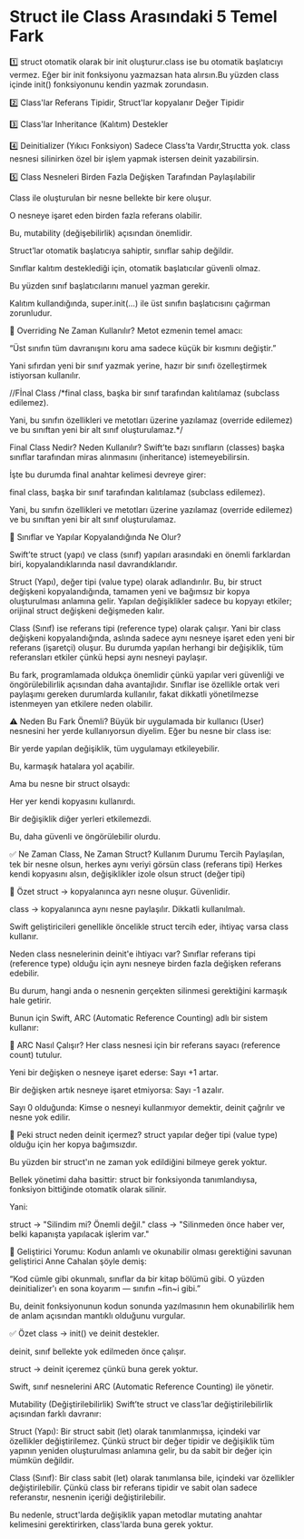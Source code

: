 
# Struct ile Class Arasındaki 5 Temel Fark

1️⃣ struct otomatik olarak bir init oluşturur.class ise bu otomatik
başlatıcıyı vermez. Eğer bir init fonksiyonu yazmazsan hata 
alırsın.Bu yüzden class içinde init() fonksiyonunu kendin yazmak 
zorundasın.

2️⃣ Class'lar Referans Tipidir, Struct'lar kopyalanır Değer Tipidir

3️⃣ Class'lar Inheritance (Kalıtım) Destekler

4️⃣ Deinitializer (Yıkıcı Fonksiyon) Sadece Class’ta Vardır,Structta yok.
class nesnesi silinirken özel bir işlem yapmak istersen deinit 
yazabilirsin.


5️⃣ Class Nesneleri Birden Fazla Değişken Tarafından Paylaşılabilir

Class ile oluşturulan bir nesne bellekte bir kere oluşur.

O nesneye işaret eden birden fazla referans olabilir.

Bu, mutability (değişebilirlik) açısından önemlidir.



Struct’lar otomatik başlatıcıya sahiptir, sınıflar sahip değildir.

Sınıflar kalıtım desteklediği için, otomatik başlatıcılar güvenli olmaz.

Bu yüzden sınıf başlatıcılarını manuel yazman gerekir.

Kalıtım kullandığında, super.init(...) ile üst sınıfın başlatıcısını çağırman zorunludur.




🎯 Overriding Ne Zaman Kullanılır?
Metot ezmenin temel amacı:

“Üst sınıfın tüm davranışını koru ama sadece küçük bir kısmını değiştir.”

Yani sıfırdan yeni bir sınıf yazmak yerine, hazır bir sınıfı özelleştirmek istiyorsan kullanılır.



//Fİnal Class
/*final class, başka bir sınıf tarafından kalıtılamaz (subclass edilemez).
 
 Yani, bu sınıfın özellikleri ve metotları üzerine yazılamaz (override edilemez) ve bu sınıftan yeni bir alt sınıf oluşturulamaz.*/
 
 Final Class Nedir? Neden Kullanılır?
Swift’te bazı sınıfların (classes) başka sınıflar tarafından miras alınmasını (inheritance) istemeyebilirsin.

İşte bu durumda final anahtar kelimesi devreye girer:

final class, başka bir sınıf tarafından kalıtılamaz (subclass edilemez).

Yani, bu sınıfın özellikleri ve metotları üzerine yazılamaz (override edilemez) ve bu sınıftan yeni bir alt sınıf oluşturulamaz.



🧬 Sınıflar ve Yapılar Kopyalandığında Ne Olur?

Swift’te struct (yapı) ve class (sınıf) yapıları arasındaki en önemli farklardan biri, kopyalandıklarında nasıl davrandıklarıdır.

Struct (Yapı), değer tipi (value type) olarak adlandırılır. Bu, bir struct değişkeni kopyalandığında, tamamen yeni ve bağımsız bir kopya oluşturulması anlamına gelir. Yapılan değişiklikler sadece bu kopyayı etkiler; orijinal struct değişkeni değişmeden kalır.

Class (Sınıf) ise referans tipi (reference type) olarak çalışır. Yani bir class değişkeni kopyalandığında, aslında sadece aynı nesneye işaret eden yeni bir referans (işaretçi) oluşur. Bu durumda yapılan herhangi bir değişiklik, tüm referansları etkiler çünkü hepsi aynı nesneyi paylaşır.

Bu fark, programlamada oldukça önemlidir çünkü yapılar veri güvenliği ve öngörülebilirlik açısından daha avantajlıdır. Sınıflar ise özellikle ortak veri paylaşımı gereken durumlarda kullanılır, fakat dikkatli yönetilmezse istenmeyen yan etkilere neden olabilir.



⚠️ Neden Bu Fark Önemli?
Büyük bir uygulamada bir kullanıcı (User) nesnesini her yerde kullanıyorsun diyelim.
Eğer bu nesne bir class ise:

Bir yerde yapılan değişiklik, tüm uygulamayı etkileyebilir.

Bu, karmaşık hatalara yol açabilir.

Ama bu nesne bir struct olsaydı:

Her yer kendi kopyasını kullanırdı.

Bir değişiklik diğer yerleri etkilemezdi.

Bu, daha güvenli ve öngörülebilir olurdu.

✅ Ne Zaman Class, Ne Zaman Struct?
Kullanım Durumu    Tercih
Paylaşılan, tek bir nesne olsun, herkes aynı veriyi görsün    class (referans tipi)
Herkes kendi kopyasını alsın, değişiklikler izole olsun    struct (değer tipi)

📌 Özet
struct → kopyalanınca ayrı nesne oluşur. Güvenlidir.

class → kopyalanınca aynı nesne paylaşılır. Dikkatli kullanılmalı.

Swift geliştiricileri genellikle öncelikle struct tercih eder, ihtiyaç varsa class kullanır.



Neden class nesnelerinin deinit'e ihtiyacı var?
Sınıflar referans tipi (reference type) olduğu için aynı nesneye birden fazla değişken referans edebilir.

Bu durum, hangi anda o nesnenin gerçekten silinmesi gerektiğini karmaşık hale getirir.

Bunun için Swift, ARC (Automatic Reference Counting) adlı bir sistem kullanır:

🔢 ARC Nasıl Çalışır?
Her class nesnesi için bir referans sayacı (reference count) tutulur.

Yeni bir değişken o nesneye işaret ederse: Sayı +1 artar.

Bir değişken artık nesneye işaret etmiyorsa: Sayı -1 azalır.

Sayı 0 olduğunda: Kimse o nesneyi kullanmıyor demektir, deinit çağrılır ve nesne yok edilir.

🧱 Peki struct neden deinit içermez?
struct yapılar değer tipi (value type) olduğu için her kopya bağımsızdır.

Bu yüzden bir struct'ın ne zaman yok edildiğini bilmeye gerek yoktur.

Bellek yönetimi daha basittir: struct bir fonksiyonda tanımlandıysa, fonksiyon bittiğinde otomatik olarak silinir.

Yani:

struct → "Silindim mi? Önemli değil."
class → "Silinmeden önce haber ver, belki kapanışta yapılacak işlerim var."

📘 Geliştirici Yorumu:
Kodun anlamlı ve okunabilir olması gerektiğini savunan geliştirici Anne Cahalan şöyle demiş:

“Kod cümle gibi okunmalı, sınıflar da bir kitap bölümü gibi. O yüzden deinitializer'ı en sona koyarım — sınıfın ~fin~i gibi.”

Bu, deinit fonksiyonunun kodun sonunda yazılmasının hem okunabilirlik hem de anlam açısından mantıklı olduğunu vurgular.

✅ Özet
class → init() ve deinit destekler.

deinit, sınıf bellekte yok edilmeden önce çalışır.

struct → deinit içeremez çünkü buna gerek yoktur.

Swift, sınıf nesnelerini ARC (Automatic Reference Counting) ile yönetir.



Mutability (Değiştirilebilirlik)
Swift’te struct ve class’lar değiştirilebilirlik açısından farklı davranır:

Struct (Yapı): Bir struct sabit (let) olarak tanımlanmışsa, içindeki var özellikler değiştirilemez. Çünkü struct bir değer tipidir ve değişiklik tüm yapının yeniden oluşturulması anlamına gelir, bu da sabit bir değer için mümkün değildir.

Class (Sınıf): Bir class sabit (let) olarak tanımlansa bile, içindeki var özellikler değiştirilebilir. Çünkü class bir referans tipidir ve sabit olan sadece referanstır, nesnenin içeriği değiştirilebilir.

Bu nedenle, struct'larda değişiklik yapan metodlar mutating anahtar kelimesini gerektirirken, class'larda buna gerek yoktur.
